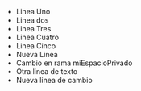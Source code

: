 - Linea Uno
- Linea dos
- Linea Tres
- Linea Cuatro
- Linea Cinco
- Nueva Linea
- Cambio en rama miEspacioPrivado
- Otra linea de texto
- Nueva linea de cambio